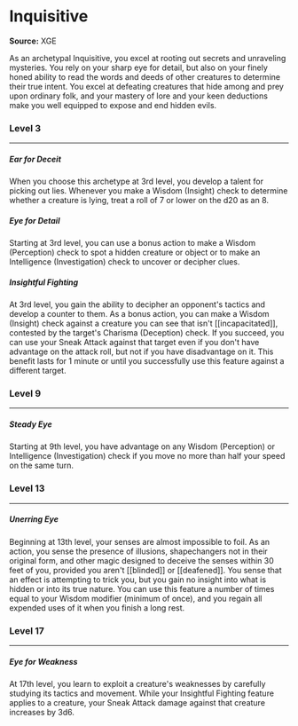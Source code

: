 # Inquisitive

**Source:** XGE

As an archetypal Inquisitive, you excel at rooting out secrets and unraveling mysteries. You rely on your sharp eye for detail, but also on your finely honed ability to read the words and deeds of other creatures to determine their true intent. You excel at defeating creatures that hide among and prey upon ordinary folk, and your mastery of lore and your keen deductions make you well equipped to expose and end hidden evils.

### Level 3
---
##### **Ear for Deceit**
When you choose this archetype at 3rd level, you develop a talent for picking out lies. Whenever you make a Wisdom (Insight) check to determine whether a creature is lying, treat a roll of 7 or lower on the d20 as an 8.

##### **Eye for Detail**
Starting at 3rd level, you can use a bonus action to make a Wisdom (Perception) check to spot a hidden creature or object or to make an Intelligence (Investigation) check to uncover or decipher clues.

##### **Insightful Fighting**
At 3rd level, you gain the ability to decipher an opponent's tactics and develop a counter to them. As a bonus action, you can make a Wisdom (Insight) check against a creature you can see that isn't [[incapacitated]], contested by the target's Charisma (Deception) check. If you succeed, you can use your Sneak Attack against that target even if you don't have advantage on the attack roll, but not if you have disadvantage on it.
This benefit lasts for 1 minute or until you successfully use this feature against a different target.

### Level 9
---
##### **Steady Eye**
Starting at 9th level, you have advantage on any Wisdom (Perception) or Intelligence (Investigation) check if you move no more than half your speed on the same turn.

### Level 13
---
##### **Unerring Eye**
Beginning at 13th level, your senses are almost impossible to foil. As an action, you sense the presence of illusions, shapechangers not in their original form, and other magic designed to deceive the senses within 30 feet of you, provided you aren't [[blinded]] or [[deafened]]. You sense that an effect is attempting to trick you, but you gain no insight into what is hidden or into its true nature.
You can use this feature a number of times equal to your Wisdom modifier (minimum of once), and you regain all expended uses of it when you finish a long rest.

### Level 17
---
##### **Eye for Weakness**
At 17th level, you learn to exploit a creature's weaknesses by carefully studying its tactics and movement. While your Insightful Fighting feature applies to a creature, your Sneak Attack damage against that creature increases by 3d6.